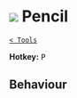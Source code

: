 # ![](https://raw.githubusercontent.com/jbunke/stipple-effect/master/res/icons/pencil.png) Pencil

[`< Tools`](./tools.md)

**Hotkey:** <kbd>P</kbd>

## Behaviour

<!-- TODO -->
